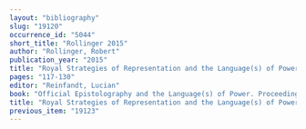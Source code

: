 ```yaml
---
layout: "bibliography"
slug: "19120"
occurrence_id: "5044"
short_title: "Rollinger 2015"
author: "Rollinger, Robert"
publication_year: "2015"
title: "Royal Strategies of Representation and the Language(s) of Power: Some Considerations on the Audience and the Dissemination of the Achaemenid Royal Inscriptions"
pages: "117-130"
editor: "Reinfandt, Lucian"
book: "Official Epistolography and the Language(s) of Power. Proceedings of the First International Conference of the Research Network Imperium & Officium. Comparative Studies in Ancient Bureaucracy and Officialdom, University of Vienna, 10-12 November 2010, Papyrologica Vindobonensia 8 (Wien)"
title: "Royal Strategies of Representation and the Language(s) of Power: Some Considerations on the Audience and the Dissemination of the Achaemenid Royal Inscriptions"
previous_item: "19123"
---
```

